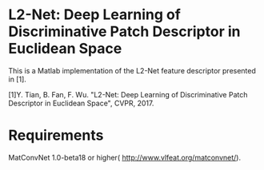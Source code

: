 L2-Net: Deep Learning of Discriminative Patch Descriptor in Euclidean Space
======
This is a Matlab implementation of the L2-Net feature descriptor presented in [1].

[1]Y. Tian, B. Fan, F. Wu. "L2-Net: Deep Learning of Discriminative Patch Descriptor in Euclidean Space", CVPR, 2017.

Requirements
======
MatConvNet 1.0-beta18 or higher(
http://www.vlfeat.org/matconvnet/).
